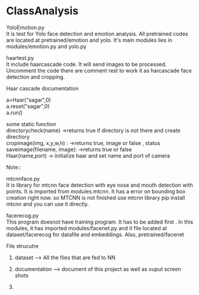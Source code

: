 # ClassAnalysis


YoloEmotion.py<br/>
It is test for Yolo face detection and emotion analysis. All pretrained codes are located at pretrained/emotion and yolo. It's main modules lies in modules/emotion.py and yolo.py<br/>

haartest.py<br/>
It include haarcascade code. It will send images to be processed. Uncomment the code there are comment rest to work it as harcascade face detection and cropping.<br/>

Haar cascade documentation<br/>

a=Haar("sagar",0)<br/>
a.reset("sagar",0)<br/>
a.run()<br/>


some static function<br/>
    directorycheck(name)            ->returns true if directory is not there and create directiory<br/>
    cropimage(img, x,y,w,h) :       ->returns true, image or false , status<br/>
    saveimage(filename, image):     ->returns true or false<br/>
    Haar(name,port)                 -> initialize haar and set name and port of camera<br/>


Note::<br/>


mtcnnface.py<br/>
It is library for mtcnn face detection with eye nose and mouth detection with points. It is imported from modules.mtcnn. It has a error on bounding box creation right now. so MTCNN is not finished use mtcnn library pip install mtcnn and you can use it directly.<br/>


facerecog.py<br/>
This program doesnot have training program. It has to be added first . In this modules, it has imported modules/facenet.py and it file located at dataset/facerecog for datafile and embeddings. Also, pretrained/facenet


File strucutre<br/>
1. dataset  --> All the files that are fed to NN <br/>
2. documentation --> document of this project as well as ouput screen shots<br/>

3. 
